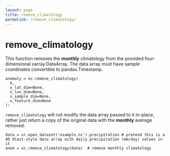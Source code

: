 ```yaml
---
layout: page
title: remove_climatology
permalink: /remove_climatology/
---
```


# remove_climatology

This function removes the **monthly** climatology from the provided four-dimensional xarray.DataArray. The data array must have sample coordinates convertible to pandas.Timestamp.
```
anomaly = xc.remove_climatology(
  X, 
  x_lat_dim=None, 
  x_lon_dim=None, 
  x_sample_dim=None, 
  x_feature_dim=None
):
```

`remove_climatology` will not modify the data array passed to it in-place, rather just return a copy of the original data with the **monthly** average removed. 

```
data = xr.open_dataset('example.nc').precipitation # pretend this is a 4D XCast-style data array with daily precipitation (mm/day) values in it
anom = xc.remove_climatology(data)  # remove monthly climatology
```

